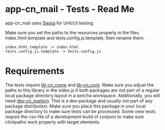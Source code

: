 # app-cn_mail - Tests - Read Me

app-cn_mail uses [Siesta](http://bryntum.com) for Unit/UI testing.

Make sure you set the paths to the resources properly in the files index.html.template and
tests.config.js.template, then rename them:

```
index.html.template -> index.html
tests.config.js.template -> tests.config.js
```

# Requirements
The tests require [lib-cn_comp](https://github.com/coon-js/lib-cn_comp) and [lib-cn_core](https://github.com/coon-js/lib-cn_core). Make sure you adjust the paths to
this library in the index.js if both packages are not part of a regular local
package directory layout in a sencha workspace.
Additionally, you will need [dev-cn_mailsim](https://github.com/conjoon/dev-cn_mailsim).
This is a dev-package and usually not part of any package distribution. Make sure you place this
package in your local package directory to make sure tests can be processed.
Some view tests require the css-file of a development-build of conjoon to make sure clickpaths work properly with target 
elements.
